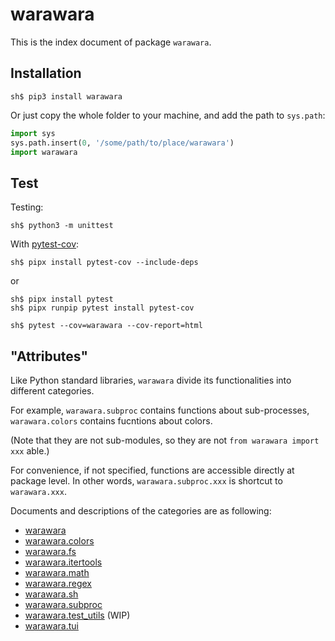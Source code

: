warawara
===============================================================================

This is the index document of package `warawara`.


Installation
-----------------------------------------------------------------------------
```console
sh$ pip3 install warawara
```

Or just copy the whole folder to your machine, and add the path to `sys.path`:

```python
import sys
sys.path.insert(0, '/some/path/to/place/warawara')
import warawara
```


Test
-------------------------------------------------------------------------------
Testing:

```console
sh$ python3 -m unittest
```

With [pytest-cov](https://pytest-cov.readthedocs.io/en/latest/):

```console
sh$ pipx install pytest-cov --include-deps
```

or

```console
sh$ pipx install pytest
sh$ pipx runpip pytest install pytest-cov

sh$ pytest --cov=warawara --cov-report=html
```


"Attributes"
-----------------------------------------------------------------------------
Like Python standard libraries, `warawara` divide its functionalities into
different categories.

For example, `warawara.subproc` contains functions about sub-processes,
`warawara.colors` contains fucntions about colors.

(Note that they are not sub-modules, so they are not `from warawara import xxx` able.)

For convenience, if not specified, functions are accessible directly at package level.
In other words, `warawara.subproc.xxx` is shortcut to `warawara.xxx`.

Documents and descriptions of the categories are as following:

*   [warawara](warawara.md)
*   [warawara.colors](warawara.colors.md)
*   [warawara.fs](warawara.fs.md)
*   [warawara.itertools](warawara.itertools.md)
*   [warawara.math](warawara.math.md)
*   [warawara.regex](warawara.regex.md)
*   [warawara.sh](warawara.sh.md)
*   [warawara.subproc](warawara.subproc.md)
*   [warawara.test_utils](warawara.test_utils.md) (WIP)
*   [warawara.tui](warawara.tui.md)
